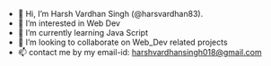 - 👋 Hi, I’m Harsh Vardhan Singh (@harsvardhan83).
- 👀 I’m interested in Web Dev
- 🌱 I’m currently learning Java Script
- 💞️ I’m looking to collaborate on Web_Dev related projects
- 📫 contact me by my email-id: harshvardhansingh018@gmail.com

<!---
harsvardhan83/harsvardhan83 is a ✨ special ✨ repository because its `README.md` (this file) appears on your GitHub profile.
You can click the Preview link to take a look at your changes.
--->
